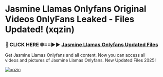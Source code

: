 # Jasmine Llamas Onlyfans Original Videos 0nlyFans Leaked - Files Updated! (xqzin)

<h3>🔴 CLICK HERE 🌐==►► <a href="https://best4dudes.click/HH4t6V" rel="nofollow">Jasmine Llamas Onlyfans Updated Files</a></h3>

Get Jasmine Llamas Onlyfans and all content. Now you can access all videos and pictures of Jasmine Llamas Onlyfans. New Updated Files 2025!

[![xqzin](https://github.com/user-attachments/assets/8c521d6e-e6e3-4a75-9320-d58ab9d79d5b)](https://best4dudes.click/HH4t6V)
